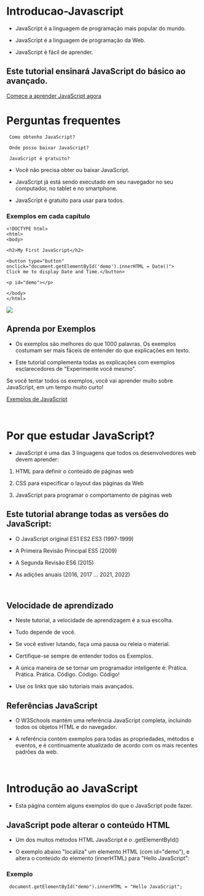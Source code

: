 # Introducao-Javascript

- JavaScript é a linguagem de programação mais popular do mundo.

- JavaScript é a linguagem de programação da Web.

- JavaScript é fácil de aprender.

## Este tutorial ensinará JavaScript do básico ao avançado.

[Comece a aprender JavaScript agora](https://www.w3schools.com/js/js_intro.asp)

# Perguntas frequentes

     Como obtenho JavaScript?

     Onde posso baixar JavaScript?
    
     JavaScript é gratuito?

- Você não precisa obter ou baixar JavaScript.

- JavaScript já está sendo executado em seu navegador no seu computador, no tablet e no smartphone.

- JavaScript é gratuito para usar para todos.


### Exemplos em cada capítulo

    <!DOCTYPE html>
    <html>
    <body>
    
    <h2>My First JavaScript</h2>
    
    <button type="button"
    onclick="document.getElementById('demo').innerHTML = Date()">
    Click me to display Date and Time.</button>
    
    <p id="demo"></p>
    
    </body>
    </html> 


<img src="https://github.com/brunomunarolo/Tutorial-Javascript/assets/113137632/84d73fd2-45c4-418b-9e25-39ea6e66f328">

<br>

## Aprenda por Exemplos

- Os exemplos são melhores do que 1000 palavras. Os exemplos costumam ser mais fáceis de entender do que explicações em texto.

- Este tutorial complementa todas as explicações com exemplos esclarecedores de "Experimente você mesmo".

Se você tentar todos os exemplos, você vai aprender muito sobre JavaScript, em um tempo muito curto!

[Exemplos de JavaScript](https://www.w3schools.com/js/js_examples.asp)

<br>

# Por que estudar JavaScript?

- JavaScript é uma das 3 linguagens que todos os desenvolvedores web devem aprender:

1. HTML para definir o conteúdo de páginas web

2. CSS para especificar o layout das páginas da Web

3. JavaScript para programar o comportamento de páginas web

## Este tutorial abrange todas as versões do JavaScript:

- O JavaScript original ES1 ES2 ES3 (1997-1999)

- A Primeira Revisão Principal ES5 (2009)

- A Segunda Revisão ES6 (2015)

- As adições anuais (2016, 2017 ... 2021, 2022)

  <br>

## Velocidade de aprendizado

- Neste tutorial, a velocidade de aprendizagem é a sua escolha.

- Tudo depende de você.

- Se você estiver lutando, faça uma pausa ou releia o material.

- Certifique-se sempre de entender todos os Exemplos.

- A única maneira de se tornar um programador inteligente é: Prática. Prática. Prática. Código. Código. Código!

- Use os links que são tutoriais mais avançados.


## Referências JavaScript

- O W3Schools mantém uma referência JavaScript completa, incluindo todos os objetos HTML e do navegador.

- A referência contém exemplos para todas as propriedades, métodos e eventos, e é continuamente atualizado de acordo com os mais recentes padrões da web.

<br>

# Introdução ao JavaScript

- Esta página contém alguns exemplos do que o JavaScript pode fazer.

## JavaScript pode alterar o conteúdo HTML

- Um dos muitos métodos HTML JavaScript é o .getElementById()

- O exemplo abaixo "localiza" um elemento HTML (com id="demo"), e altera o conteúdo do elemento (innerHTML) para "Hello JavaScript":

### Exemplo

     document.getElementById("demo").innerHTML = "Hello JavaScript";





